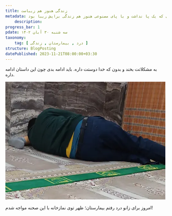 ```yaml
---
title: زندگی هنوز هم زیباست
metadata: مردی که یک پا نداشت و با پای مصنوعی هنوز هم زندگی برایش زیبا بود
    description:  
progress_bar: 1
pdate: سه شنبه ۳۰ آبان ۱۴۰۲    
taxonomy:
    tag: [ درد , بیمارستان , زندگی ]
structure: BlogPosting
datePublished: 2023-11-21T08:00:00+03:30
---
```

به مشکلاتت بخند و بدون که خدا دوستت داره. باید ادامه بدی چون این داستان ادامه داره.

![بدون شرح](zendegi.webp?classes=center&loading=lazy)

امروز برای زانو درد رفتم بیمارستان؛ ظهر توی نمازخانه با این صحنه مواجه شدم!
